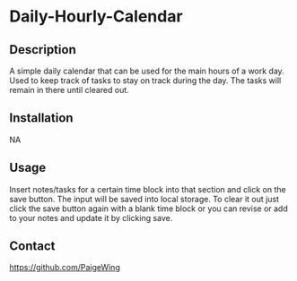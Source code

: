# Daily-Hourly-Calendar

## Description

A simple daily calendar that can be used for the main hours of a work day. Used to keep track of tasks to stay on track during the day. The tasks will remain in there until cleared out.

## Installation

NA

## Usage

Insert notes/tasks for a certain time block into that section and click on the save button. The input will be saved into local storage. To clear it out just click the save button again with a blank time block or you can revise or add to your notes and update it by clicking save.

## Contact

https://github.com/PaigeWing